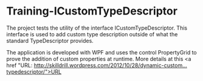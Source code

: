 Training-ICustomTypeDescriptor
==============================

The project tests the utility of the interface ICustomTypeDescriptor. 
This interface is used to add custom type description outside of what the standard TypeDescriptor provides.

The application is developed with WPF and uses the control PropertyGrid to prove the addition of custom properties at runtime.
More details at this <a href "URL: http://skilldrill.wordpress.com/2012/10/28/dynamic-custom…typedescriptor/">URL</a>